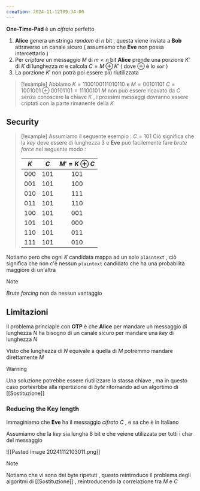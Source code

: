 ```yaml
---
creation: 2024-11-12T09:34:00
---
```

**One-Time-Pad** è un *cifraio* perfetto 
1. **Alice** genera un stringa *random* di $n$ bit , questa viene inviata a **Bob** attraverso un canale sicuro ( assumiamo che **Eve** non possa intercettarlo )
2. Per *criptare* un messaggio $M$ di $m<n$ bit **Alice** prende una porzione $K'$ di $K$ di lunghezza $m$ e calcola $C = M \oplus K'$ ( dove $\oplus$ è lo `xor` )
3. La porzione $K'$ non potrà poi essere più riutilizzata

>[!example] 
>Abbiamo $K=1100100111010110$ e $M=00101101$
>$C=1001001 \oplus 00101101 = 11100101$
>$M$ non può essere ricavato da $C$ senza conoscere la chiave $K$ , i prossimi messaggi dovranno essere criptati con la parte rimanente della $K$
## Security

>[!example] 
>Assumiamo il seguente esempio : 
>$C=101$
>Ciò significa che la *key* deve essere di lunghezza $3$ e **Eve** può facilemente fare *brute force* nel seguente modo : 
>
>| $K$ | $C$ | $M' = K \oplus C$ |
>| :-: | :-: | :---------------: |
>| 000 | 101 |        101        |
>| 001 | 101 |        100        |
>| 010 | 101 |        111        |
>| 011 | 101 |        110        |
>| 100 | 101 |        001        |
>| 101 | 101 |        000        |
>| 110 | 101 |        011        |
>| 111 | 101 |        010        |
>

Notiamo però che ogni $K$ candidata mappa ad un solo `plaintext`  , ciò significa che non c'è nessun `plaintext` candidato che ha una probabilità maggiore di un'altra

>[!note] 
>*Brute forcing* non da nessun vantaggio

## Limitazioni

Il problema princiaple con **OTP** è che **Alice** per mandare un messaggio di lunghezza $N$ ha bisogno di un canale sicuro per mandare una *key* di lunghezza $N$ 

Visto che lunghezza di $N$ equivale a quella di $M$ potremmo mandare direttamente $M$

>[!warning] 
Una soluzione potrebbe essere riutilizzare la stassa chiave , ma in questo caso porteerbbe alla ripertizione di *byte* ritornando ad un algortimo di [[Sostituzione]]

### Reducing the Key length

Immaginiamo che **Eve** ha il messaggio *cifrato* $C$ , e sa che è in Italiano 

Assumiamo che la *key* sia lungha $8$ bit e che veiene utilizzata per tutti i char del messaggio 

![[Pasted image 20241112103011.png]]

>[!note] 
>
>Notiamo che vi sono dei byte ripetuti , questo reintroduce il problema degli algoritmi di [[Sostituzione]] , reintroducendo la correlazione tra $M$ e $C$ 
